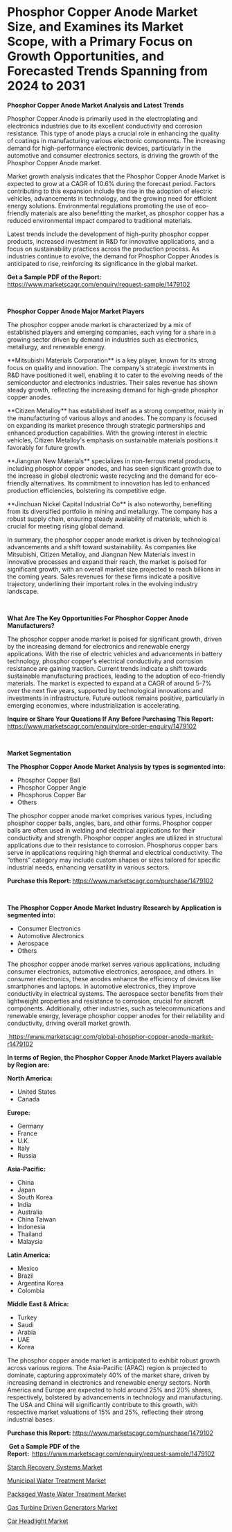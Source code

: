 <p><h1>Phosphor Copper Anode Market Size, and Examines its Market Scope, with a Primary Focus on Growth Opportunities, and Forecasted Trends Spanning from 2024 to 2031</h1></p><p><strong>Phosphor Copper Anode Market Analysis and Latest Trends</strong></p>
<p><p>Phosphor Copper Anode is primarily used in the electroplating and electronics industries due to its excellent conductivity and corrosion resistance. This type of anode plays a crucial role in enhancing the quality of coatings in manufacturing various electronic components. The increasing demand for high-performance electronic devices, particularly in the automotive and consumer electronics sectors, is driving the growth of the Phosphor Copper Anode market.</p><p>Market growth analysis indicates that the Phosphor Copper Anode Market is expected to grow at a CAGR of 10.6% during the forecast period. Factors contributing to this expansion include the rise in the adoption of electric vehicles, advancements in technology, and the growing need for efficient energy solutions. Environmental regulations promoting the use of eco-friendly materials are also benefitting the market, as phosphor copper has a reduced environmental impact compared to traditional materials.</p><p>Latest trends include the development of high-purity phosphor copper products, increased investment in R&D for innovative applications, and a focus on sustainability practices across the production process. As industries continue to evolve, the demand for Phosphor Copper Anodes is anticipated to rise, reinforcing its significance in the global market.</p></p>
<p><strong>Get a Sample PDF of the Report:&nbsp;</strong> <a href="https://www.marketscagr.com/enquiry/request-sample/1479102?utm_campaign=1920&utm_medium=2&utm_source=Github&utm_content=ia&utm_term=27122024&utm_id=phosphor-copper-anode">https://www.marketscagr.com/enquiry/request-sample/1479102</a></p>
<p>&nbsp;</p>
<p><strong>Phosphor Copper Anode Major Market Players</strong></p>
<p><p>The phosphor copper anode market is characterized by a mix of established players and emerging companies, each vying for a share in a growing sector driven by demand in industries such as electronics, metallurgy, and renewable energy.</p><p>**Mitsubishi Materials Corporation** is a key player, known for its strong focus on quality and innovation. The company's strategic investments in R&D have positioned it well, enabling it to cater to the evolving needs of the semiconductor and electronics industries. Their sales revenue has shown steady growth, reflecting the increasing demand for high-grade phosphor copper anodes.</p><p>**Citizen Metalloy** has established itself as a strong competitor, mainly in the manufacturing of various alloys and anodes. The company is focused on expanding its market presence through strategic partnerships and enhanced production capabilities. With the growing interest in electric vehicles, Citizen Metalloy's emphasis on sustainable materials positions it favorably for future growth.</p><p>**Jiangnan New Materials** specializes in non-ferrous metal products, including phosphor copper anodes, and has seen significant growth due to the increase in global electronic waste recycling and the demand for eco-friendly alternatives. Its commitment to innovation has led to enhanced production efficiencies, bolstering its competitive edge.</p><p>**Jinchuan Nickel Capital Industrial Co** is also noteworthy, benefiting from its diversified portfolio in mining and metallurgy. The company has a robust supply chain, ensuring steady availability of materials, which is crucial for meeting rising global demand.</p><p>In summary, the phosphor copper anode market is driven by technological advancements and a shift toward sustainability. As companies like Mitsubishi, Citizen Metalloy, and Jiangnan New Materials invest in innovative processes and expand their reach, the market is poised for significant growth, with an overall market size projected to reach billions in the coming years. Sales revenues for these firms indicate a positive trajectory, underlining their important roles in the evolving industry landscape.</p></p>
<p>&nbsp;</p>
<p><strong>What Are The Key Opportunities For Phosphor Copper Anode Manufacturers?</strong></p>
<p><p>The phosphor copper anode market is poised for significant growth, driven by the increasing demand for electronics and renewable energy applications. With the rise of electric vehicles and advancements in battery technology, phosphor copper's electrical conductivity and corrosion resistance are gaining traction. Current trends indicate a shift towards sustainable manufacturing practices, leading to the adoption of eco-friendly materials. The market is expected to expand at a CAGR of around 5-7% over the next five years, supported by technological innovations and investments in infrastructure. Future outlook remains positive, particularly in emerging economies, where industrialization is accelerating.</p></p>
<p><strong>Inquire or Share Your Questions If Any Before Purchasing This Report:</strong> <a href="https://www.marketscagr.com/enquiry/pre-order-enquiry/1479102?utm_campaign=1920&utm_medium=2&utm_source=Github&utm_content=ia&utm_term=27122024&utm_id=phosphor-copper-anode">https://www.marketscagr.com/enquiry/pre-order-enquiry/1479102</a></p>
<p>&nbsp;</p>
<p><strong>Market Segmentation</strong></p>
<p><strong>The Phosphor Copper Anode Market Analysis by types is segmented into:</strong></p>
<p><ul><li>Phosphor Copper Ball</li><li>Phosphor Copper Angle</li><li>Phosphorus Copper Bar</li><li>Others</li></ul></p>
<p><p>The phosphor copper anode market comprises various types, including phosphor copper balls, angles, bars, and other forms. Phosphor copper balls are often used in welding and electrical applications for their conductivity and strength. Phosphor copper angles are utilized in structural applications due to their resistance to corrosion. Phosphorus copper bars serve in applications requiring high thermal and electrical conductivity. The “others” category may include custom shapes or sizes tailored for specific industrial needs, enhancing versatility in various sectors.</p></p>
<p><strong>Purchase this Report:&nbsp;</strong><a href="https://www.marketscagr.com/purchase/1479102?utm_campaign=1920&utm_medium=2&utm_source=Github&utm_content=ia&utm_term=27122024&utm_id=phosphor-copper-anode">https://www.marketscagr.com/purchase/1479102</a></p>
<p>&nbsp;</p>
<p><strong>The Phosphor Copper Anode Market Industry Research by Application is segmented into:</strong></p>
<p><ul><li>Consumer Electronics</li><li>Automotive Alectronics</li><li>Aerospace</li><li>Others</li></ul></p>
<p><p>The phosphor copper anode market serves various applications, including consumer electronics, automotive electronics, aerospace, and others. In consumer electronics, these anodes enhance the efficiency of devices like smartphones and laptops. In automotive electronics, they improve conductivity in electrical systems. The aerospace sector benefits from their lightweight properties and resistance to corrosion, crucial for aircraft components. Additionally, other industries, such as telecommunications and renewable energy, leverage phosphor copper anodes for their reliability and conductivity, driving overall market growth.</p></p>
<p><a href="https://www.marketscagr.com/global-phosphor-copper-anode-market-r1479102?utm_campaign=1920&utm_medium=2&utm_source=Github&utm_content=ia&utm_term=27122024&utm_id=phosphor-copper-anode">&nbsp;https://www.marketscagr.com/global-phosphor-copper-anode-market-r1479102</a></p>
<p><strong>In terms of Region, the Phosphor Copper Anode Market Players available by Region are:</strong></p>
<p>
    <p> <strong> North America: </strong>
        <ul>
            <li>United States</li>
            <li>Canada</li>
        </ul>
        </p> 
    <p> <strong> Europe: </strong>
        <ul>
            <li>Germany</li>
            <li>France</li>
            <li>U.K.</li>
            <li>Italy</li>
            <li>Russia</li>
        </ul>
        </p> 
    <p> <strong> Asia-Pacific: </strong>
        <ul>
            <li>China</li>
            <li>Japan</li>
            <li>South Korea</li>
            <li>India</li>
            <li>Australia</li>
            <li>China Taiwan</li>
            <li>Indonesia</li>
            <li>Thailand</li>
            <li>Malaysia</li>
        </ul>
        </p> 
    <p> <strong> Latin America: </strong>
        <ul>
            <li>Mexico</li>
            <li>Brazil</li>
            <li>Argentina Korea</li>
            <li>Colombia</li>
        </ul>
        </p> 
    <p> <strong> Middle East & Africa: </strong>
        <ul>
            <li>Turkey</li>
            <li>Saudi</li>
            <li>Arabia</li>
            <li>UAE</li>
            <li>Korea</li>
        </ul>
    </p>
    </p>
<p><p>The phosphor copper anode market is anticipated to exhibit robust growth across various regions. The Asia-Pacific (APAC) region is projected to dominate, capturing approximately 40% of the market share, driven by increasing demand in electronics and renewable energy sectors. North America and Europe are expected to hold around 25% and 20% shares, respectively, bolstered by advancements in technology and manufacturing. The USA and China will significantly contribute to this growth, with respective market valuations of 15% and 25%, reflecting their strong industrial bases.</p></p>
<p><strong>Purchase this Report: </strong><a href="https://www.marketscagr.com/purchase/1479102?utm_campaign=1920&utm_medium=2&utm_source=Github&utm_content=ia&utm_term=27122024&utm_id=phosphor-copper-anode">https://www.marketscagr.com/purchase/1479102</a></p>
<p>&nbsp;<strong>Get a Sample PDF of the Report:&nbsp;&nbsp;</strong><a href="https://www.marketscagr.com/enquiry/request-sample/1479102?utm_campaign=1920&utm_medium=2&utm_source=Github&utm_content=ia&utm_term=27122024&utm_id=phosphor-copper-anode">https://www.marketscagr.com/enquiry/request-sample/1479102</a></p>
<p><strong></strong></p>
<p><p><a href="https://www.linkedin.com/pulse/global-starch-recovery-systems-market-forecast-2024-2031-kd42e?utm_campaign=1920&utm_medium=2&utm_source=Github&utm_content=ia&utm_term=27122024&utm_id=phosphor-copper-anode">Starch Recovery Systems Market</a></p><p><a href="https://www.linkedin.com/pulse/revenue-analysis-demand-forecast-municipal-water-treatment-1fiyc?utm_campaign=1920&utm_medium=2&utm_source=Github&utm_content=ia&utm_term=27122024&utm_id=phosphor-copper-anode">Municipal Water Treatment Market</a></p><p><a href="https://www.linkedin.com/pulse/trends-packaged-waste-water-treatment-market-2024-2031-expected-hl4rf?utm_campaign=1920&utm_medium=2&utm_source=Github&utm_content=ia&utm_term=27122024&utm_id=phosphor-copper-anode">Packaged Waste Water Treatment Market</a></p><p><a href="https://www.linkedin.com/pulse/revolutionizing-success-in-depth-review-theglobal-gas-turbine-vibxe?utm_campaign=1920&utm_medium=2&utm_source=Github&utm_content=ia&utm_term=27122024&utm_id=phosphor-copper-anode">Gas Turbine Driven Generators Market</a></p><p><a href="https://www.linkedin.com/pulse/car-headlight-market-refracting-trends-consumer-behaviors-2024-2031-rixie?utm_campaign=1920&utm_medium=2&utm_source=Github&utm_content=ia&utm_term=27122024&utm_id=phosphor-copper-anode">Car Headlight Market</a></p></p>